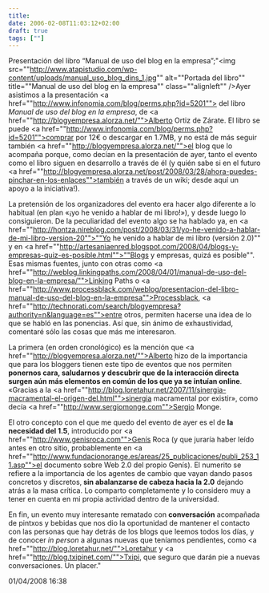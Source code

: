 ```yaml
---
title: 
date: 2006-02-08T11:03:12+02:00
draft: true
tags: [""]
---
```


Presentación del libro “Manual de uso del blog en la empresa”;"<img src=""http://www.atapistudio.com/wp-content/uploads/manual_uso_blog_dins_1.jpg"" alt=""Portada del libro"" title=""Manual de uso del blog en la empresa"" class=""alignleft"" />Ayer asistimos a la presentación <a href=""http://www.infonomia.com/blog/perms.php?id=5201""> del libro <em>Manual de uso del blog en la empresa</em></a>, de <a href=""http://blogyempresa.alorza.net/"">Alberto Ortiz de Zárate</a>. El libro se puede <a href=""http://www.infonomia.com/blog/perms.php?id=5201"">comprar por 12€ o descargar en 1.7MB</a>, y no está de más seguir también <a href=""http://blogyempresa.alorza.net/"">el blog que lo acompaña</a> porque, como decían en la presentación de ayer, tanto el evento como el libro siguen en desarrollo a través de él (y quién sabe si en el futuro <a href=""http://blogyempresa.alorza.net/post/2008/03/28/ahora-puedes-pinchar-en-los-enlaces"">también a través de un wiki</a>; desde aquí un apoyo a la iniciativa!).

La pretensión de los organizadores del evento era hacer algo diferente a lo habitual (en plan «¡yo he venido a hablar de mi libro!»), y desde luego lo consiguieron. De la peculiaridad del evento algo se ha hablado ya, en <a href=""http://hontza.nireblog.com/post/2008/03/31/yo-he-venido-a-hablar-de-mi-libro-version-20"">""Yo he venido a hablar de mi libro (versión 2.0)""</a> y en <a href=""http://artesaniaenred.blogspot.com/2008/04/blogs-y-empresas-quiz-es-posible.html"">""Blogs y empresas, quizá es posible""</a>. Esas mismas fuentes, junto con otras como <a href=""http://weblog.linkingpaths.com/2008/04/01/manual-de-uso-del-blog-en-la-empresa/"">Linking Paths</a> o <a href=""http://www.processblack.com/weblog/presentacion-del-libro-manual-de-uso-del-blog-en-la-empresa"">Processblack</a>, <a href=""http://technorati.com/search/blogyempresa?authority=n&language=es"">entre otros</a>, permiten hacerse una idea de lo que se habló en las ponencias. Así que, sin ánimo de exhaustividad, comentaré sólo las cosas que más me interesaron.

La primera (en orden cronológico) es la mención que <a href=""http://blogyempresa.alorza.net/"">Alberto</a> hizo de la importancia que para los bloggers tienen este tipo de eventos que nos permiten <strong>ponernos cara, saludarnos y descubrir que de la interacción directa surgen aún más elementos en común de los que ya se intuían online</strong>. «Gracias a la <a href=""http://blog.loretahur.net/2007/11/sinergia-macramental-el-origen-del.html"">sinergia macramental</a> por existir», como decía <a href=""http://www.sergiomonge.com"">Sergio Monge</a>.

El otro concepto con el que me quedo del evento de ayer es el de <strong>la necesidad del 1.5</strong>, introducido por <a href=""http://www.genisroca.com"">Genís Roca</a> (y que juraría haber leído antes en otro sitio, probablemente en <a href=""http://www.fundacionorange.es/areas/25_publicaciones/publi_253_11.asp"">el documento sobre Web 2.0 del propio Genís</a>). El numerito se refiere a la importancia de los agentes de cambio que vayan dando pasos concretos y discretos,<strong> sin abalanzarse de cabeza hacia la 2.0</strong> dejando atrás a la masa crítica. Lo comparto completamente y lo considero muy a tener en cuenta en mi propia actividad dentro de la universidad.

En fin, un evento muy interesante rematado con <strong>conversación</strong> acompañada de pintxos y bebidas que nos dio la oportunidad de mantener el contacto con las personas que hay detrás de los blogs que leemos todos los días, y de conocer <em>in person</em> a algunas nuevas que teníamos pendientes, como <a href=""http://blog.loretahur.net/"">Loretahur</a> y <a href=""http://blog.txipinet.com/"">Txipi</a>, que seguro que darán pie a nuevas conversaciones. Un placer."

01/04/2008 16:38
